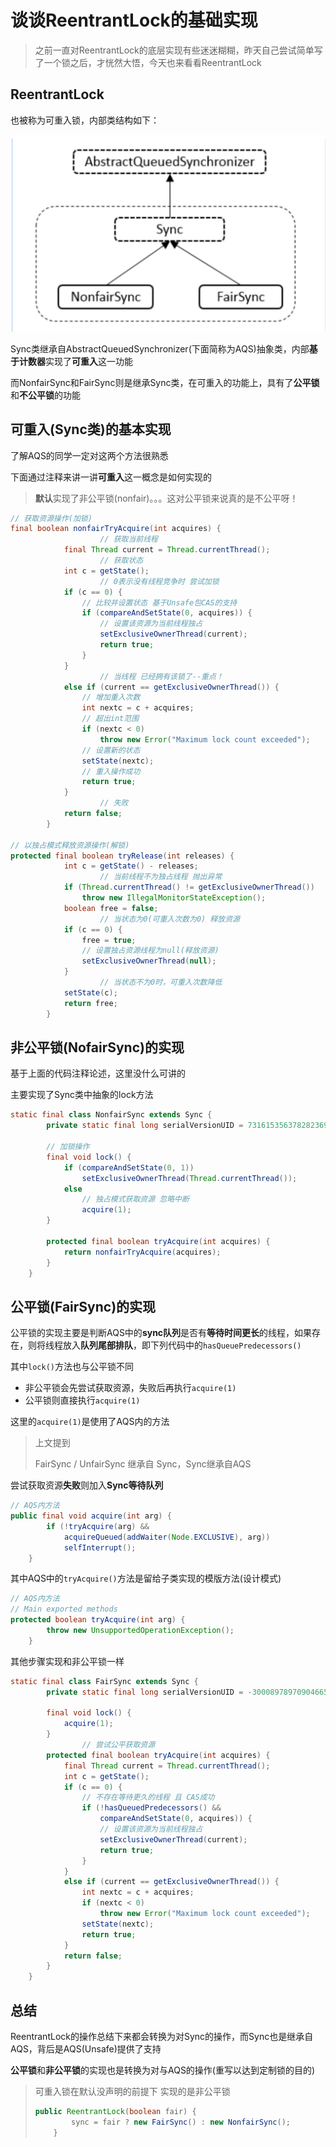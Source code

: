 # 谈谈ReentrantLock的基础实现

> 之前一直对ReentrantLock的底层实现有些迷迷糊糊，昨天自己尝试简单写了一个锁之后，才恍然大悟，今天也来看看ReentrantLock

## ReentrantLock

也被称为可重入锁，内部类结构如下：

![](../img/ReentrantLock.png)

Sync类继承自AbstractQueuedSynchronizer(下面简称为AQS)抽象类，内部**基于计数器**实现了**可重入**这一功能

而NonfairSync和FairSync则是继承Sync类，在可重入的功能上，具有了**公平锁**和**不公平锁**的功能

## 可重入(Sync类)的基本实现

了解AQS的同学一定对这两个方法很熟悉

下面通过注释来讲一讲**可重入**这一概念是如何实现的

> **默认**实现了非公平锁(nonfair)。。。这对公平锁来说真的是不公平呀！

```java
// 获取资源操作(加锁)
final boolean nonfairTryAcquire(int acquires) {
  					// 获取当前线程
            final Thread current = Thread.currentThread();
  					// 获取状态  
            int c = getState();
  					// 0表示没有线程竞争时 尝试加锁
            if (c == 0) {
              	// 比较并设置状态 基于Unsafe包CAS的支持
                if (compareAndSetState(0, acquires)) {
                  	// 设置该资源为当前线程独占
                    setExclusiveOwnerThread(current);
                    return true;
                }
            }
  					// 当线程 已经拥有该锁了--重点！
            else if (current == getExclusiveOwnerThread()) {
              	// 增加重入次数
                int nextc = c + acquires;
                // 超出int范围
                if (nextc < 0) 
                    throw new Error("Maximum lock count exceeded");
              	// 设置新的状态
                setState(nextc);
                // 重入操作成功
                return true;
            }
  					// 失败
            return false;
        }

// 以独占模式释放资源操作(解锁)
protected final boolean tryRelease(int releases) {
            int c = getState() - releases;
  					// 当前线程不为独占线程 抛出异常
            if (Thread.currentThread() != getExclusiveOwnerThread())
                throw new IllegalMonitorStateException();
            boolean free = false;
  					// 当状态为0(可重入次数为0) 释放资源
            if (c == 0) {
                free = true;
              	// 设置独占资源线程为null(释放资源)
                setExclusiveOwnerThread(null);
            }
  					// 当状态不为0时，可重入次数降低
            setState(c);
            return free;
        }
```



## 非公平锁(NofairSync)的实现

基于上面的代码注释论述，这里没什么可讲的

主要实现了Sync类中抽象的lock方法

```java
static final class NonfairSync extends Sync {
        private static final long serialVersionUID = 7316153563782823691L;

        // 加锁操作
        final void lock() {
            if (compareAndSetState(0, 1))
                setExclusiveOwnerThread(Thread.currentThread());
            else
              	// 独占模式获取资源 忽略中断
                acquire(1);
        }

        protected final boolean tryAcquire(int acquires) {
            return nonfairTryAcquire(acquires);
        }
    }
```



## 公平锁(FairSync)的实现

公平锁的实现主要是判断AQS中的**sync队列**是否有**等待时间更长**的线程，如果存在，则将线程放入**队列尾部排队**，即下列代码中的`hasQueuePredecessors()`

其中`lock()`方法也与公平锁不同

- 非公平锁会先尝试获取资源，失败后再执行`acquire(1)`
- 公平锁则直接执行`acquire(1)`

这里的`acquire(1)`是使用了AQS内的方法

> 上文提到
>
> FairSync / UnfairSync 继承自 Sync，Sync继承自AQS

尝试获取资源**失败**则加入**Sync等待队列**

```java
// AQS内方法
public final void acquire(int arg) {
        if (!tryAcquire(arg) &&
            acquireQueued(addWaiter(Node.EXCLUSIVE), arg))
            selfInterrupt();
    }
```

其中AQS中的`tryAcquire()`方法是留给子类实现的模版方法(设计模式)

```java
// AQS内方法
// Main exported methods
protected boolean tryAcquire(int arg) {
        throw new UnsupportedOperationException();
    }
```

其他步骤实现和非公平锁一样

```java
static final class FairSync extends Sync {
        private static final long serialVersionUID = -3000897897090466540L;

        final void lock() {
            acquire(1);
        }
				// 尝试公平获取资源
        protected final boolean tryAcquire(int acquires) {
            final Thread current = Thread.currentThread();
            int c = getState();
            if (c == 0) {
              	// 不存在等待更久的线程 且 CAS成功
                if (!hasQueuedPredecessors() &&
                    compareAndSetState(0, acquires)) {
                  	// 设置该资源为当前线程独占
                    setExclusiveOwnerThread(current);
                    return true;
                }
            }
            else if (current == getExclusiveOwnerThread()) {
                int nextc = c + acquires;
                if (nextc < 0)
                    throw new Error("Maximum lock count exceeded");
                setState(nextc);
                return true;
            }
            return false;
        }
    }
```

## 总结

ReentrantLock的操作总结下来都会转换为对Sync的操作，而Sync也是继承自AQS，背后是AQS(Unsafe)提供了支持



**公平锁**和**非公平锁**的实现也是转换为对与AQS的操作(重写以达到定制锁的目的)



> 可重入锁在默认没声明的前提下 实现的是非公平锁
>
> ```java
> public ReentrantLock(boolean fair) {
>         sync = fair ? new FairSync() : new NonfairSync();
>     }
> ```

